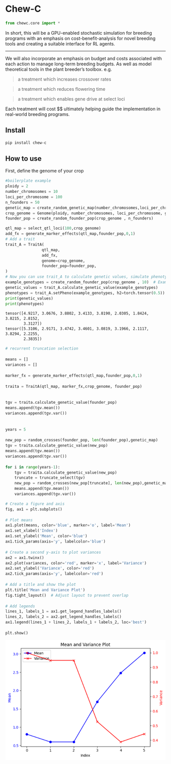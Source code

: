 # Chew-C


<!-- WARNING: THIS FILE WAS AUTOGENERATED! DO NOT EDIT! -->

``` python
from chewc.core import *
```

In short, this will be a GPU-enabled stochastic simulation for breeding
programs with an emphasis on cost-benefit-analysis for novel breeding
tools and creating a suitable interface for RL agents.

------------------------------------------------------------------------

We will also incorporate an emphasis on budget and costs associated with
each action to manage long-term breeding budgets. As well as model
theoretical tools in the plant breeder’s toolbox. e.g.

> a treatment which increases crossover rates

> a treatment which reduces flowering time

> a treatment which enables gene drive at select loci

Each treatment will cost \$\$ ultimately helping guide the
implementation in real-world breeding programs.

## Install

``` sh
pip install chew-c
```

## How to use

First, define the genome of your crop

``` python
#boilerplate example
ploidy = 2
number_chromosomes = 10
loci_per_chromosome = 100
n_founders = 50
genetic_map = create_random_genetic_map(number_chromosomes,loci_per_chromosome)
crop_genome = Genome(ploidy, number_chromosomes, loci_per_chromosome, genetic_map)
founder_pop = create_random_founder_pop(crop_genome , n_founders)
```

``` python
qtl_map = select_qtl_loci(100,crop_genome)
add_fx = generate_marker_effects(qtl_map,founder_pop,0,1)
# Add a trait
trait_A = TraitA(
                qtl_map,
                add_fx,
                genome=crop_genome, 
                founder_pop=founder_pop, 
)
# Now you can use trait_A to calculate genetic values, simulate phenotypes, etc.
example_genotypes = create_random_founder_pop(crop_genome , 10)  # Example genotypes
genetic_values = trait_A.calculate_genetic_value(example_genotypes)
phenotypes = trait_A.setPheno(example_genotypes, h2=torch.tensor(0.5)) 
print(genetic_values)
print(phenotypes)
```

    tensor([4.9217, 3.0676, 3.8802, 3.4133, 3.8190, 2.0305, 1.8424, 3.8215, 2.8152,
            3.3127])
    tensor([5.3106, 2.9171, 3.4742, 3.4601, 3.0819, 3.1966, 2.1117, 3.8294, 2.2255,
            2.3835])

``` python
# recurrent truncation selection

means = []
variances = []

marker_fx = generate_marker_effects(qtl_map,founder_pop,0,1)

traita = TraitA(qtl_map, marker_fx,crop_genome, founder_pop)


tgv = traita.calculate_genetic_value(founder_pop)
means.append(tgv.mean())
variances.append(tgv.var())
                 
                 
years = 5

new_pop = random_crosses(founder_pop, len(founder_pop),genetic_map)
tgv = traita.calculate_genetic_value(new_pop)
means.append(tgv.mean())
variances.append(tgv.var())
                 
for i in range(years-1):
    tgv = traita.calculate_genetic_value(new_pop)
    truncate = truncate_select(tgv)
    new_pop = random_crosses(new_pop[truncate], len(new_pop),genetic_map)
    means.append(tgv.mean())
    variances.append(tgv.var())
```

``` python
# Create a figure and axis
fig, ax1 = plt.subplots()

# Plot means
ax1.plot(means, color='blue', marker='o', label='Mean')
ax1.set_xlabel('Index')
ax1.set_ylabel('Mean', color='blue')
ax1.tick_params(axis='y', labelcolor='blue')

# Create a second y-axis to plot variances
ax2 = ax1.twinx()
ax2.plot(variances, color='red', marker='x', label='Variance')
ax2.set_ylabel('Variance', color='red')
ax2.tick_params(axis='y', labelcolor='red')

# Add a title and show the plot
plt.title('Mean and Variance Plot')
fig.tight_layout()  # Adjust layout to prevent overlap

# Add legends
lines_1, labels_1 = ax1.get_legend_handles_labels()
lines_2, labels_2 = ax2.get_legend_handles_labels()
ax1.legend(lines_1 + lines_2, labels_1 + labels_2, loc='best')

plt.show()
```

![](index_files/figure-commonmark/cell-7-output-1.png)

